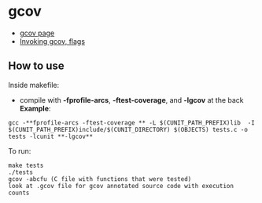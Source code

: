 # gcov
- [gcov page](https://gcc.gnu.org/onlinedocs/gcc-7.2.0/gcc/Gcov.html#Gcov)
- [Invoking gcov, flags](https://gcc.gnu.org/onlinedocs/gcc-7.2.0/gcc/Invoking-Gcov.html#Invoking-Gcov)

## How to use
Inside makefile:
 - compile with **-fprofile-arcs**, **-ftest-coverage**, and **-lgcov** at the back
**Example**:
```
gcc -**fprofile-arcs -ftest-coverage ** -L $(CUNIT_PATH_PREFIX)lib  -I $(CUNIT_PATH_PREFIX)include/$(CUNIT_DIRECTORY) $(OBJECTS) tests.c -o tests -lcunit **-lgcov**
```
To run:
```
make tests
./tests
gcov -abcfu (C file with functions that were tested)
look at .gcov file for gcov annotated source code with execution counts
```
